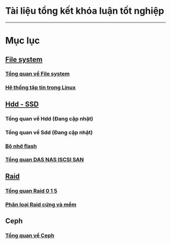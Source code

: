 # Tài liệu tổng kết khóa luận tốt nghiệp
-------------------------------------------
# Mục lục
## [File system](https://github.com/lacoski/khoa-luan/tree/master/Filesystem)
### [Tổng quan về File system](https://github.com/lacoski/khoa-luan/blob/master/Filesystem/filesystem.md)
### [Hệ thống tập tin trong Linux](https://github.com/lacoski/khoa-luan/blob/master/Filesystem/filesystem-in-linux.md)

## [Hdd - SSD](https://github.com/lacoski/khoa-luan/tree/master/Hdd-SSD)
### Tổng quan về Hdd (Đang cập nhật)
### Tổng quan về Sdd (Đang cập nhật)
### [Bộ nhớ flash](https://github.com/lacoski/khoa-luan/blob/master/Hdd-SSD/bo-nho-flash.md)
### [Tổng quan DAS NAS ISCSI SAN](https://github.com/lacoski/khoa-luan/blob/master/Hdd-SSD/DAS-NAS-ISCSI%20SAN.md)

## [Raid](https://github.com/lacoski/khoa-luan/tree/master/RAID)
### [Tổng quan Raid 0 1 5](https://github.com/lacoski/khoa-luan/blob/master/RAID/raid%200%201%205.md)
### [Phân loại Raid cứng và mềm]()
## Ceph
### [Tổng quan về Ceph](https://github.com/lacoski/khoa-luan/blob/master/Ceph/tong%20quan%20ceph.md)
